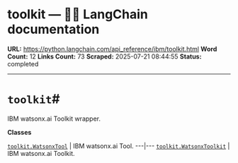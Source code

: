 # toolkit — 🦜🔗 LangChain  documentation

**URL:** https://python.langchain.com/api_reference/ibm/toolkit.html
**Word Count:** 12
**Links Count:** 73
**Scraped:** 2025-07-21 08:44:55
**Status:** completed

---

# `toolkit`\#

IBM watsonx.ai Toolkit wrapper.

**Classes**

[`toolkit.WatsonxTool`](https://python.langchain.com/api_reference/ibm/toolkit/langchain_ibm.toolkit.WatsonxTool.html#langchain_ibm.toolkit.WatsonxTool "langchain_ibm.toolkit.WatsonxTool") | IBM watsonx.ai Tool.   ---|---   [`toolkit.WatsonxToolkit`](https://python.langchain.com/api_reference/ibm/toolkit/langchain_ibm.toolkit.WatsonxToolkit.html#langchain_ibm.toolkit.WatsonxToolkit "langchain_ibm.toolkit.WatsonxToolkit") | IBM watsonx.ai Toolkit.